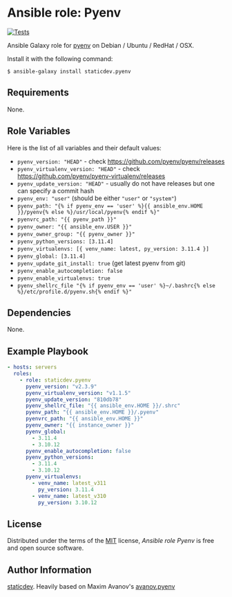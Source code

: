 # Ansible role: Pyenv

[![Tests](https://github.com/staticdev/ansible-galaxy-pyenv/workflows/Tests/badge.svg)][tests]

[tests]: https://github.com/staticdev/ansible-galaxy-pyenv/actions?workflow=Tests

Ansible Galaxy role for [pyenv] on Debian / Ubuntu / RedHat / OSX.

Install it with the following command:

```console
$ ansible-galaxy install staticdev.pyenv
```

## Requirements

None.

## Role Variables

Here is the list of all variables and their default values:

- `pyenv_version: "HEAD"` - check https://github.com/pyenv/pyenv/releases
- `pyenv_virtualenv_version: "HEAD"` - check https://github.com/pyenv/pyenv-virtualenv/releases
- `pyenv_update_version: "HEAD"` - usually do not have releases but one can specify a commit hash
- `pyenv_env: "user"` (should be either `"user"` or `"system"`)
- `pyenv_path: "{% if pyenv_env == 'user' %}{{ ansible_env.HOME }}/pyenv{% else %}/usr/local/pyenv{% endif %}"`
- `pyenvrc_path: "{{ pyenv_path }}"`
- `pyenv_owner: "{{ ansible_env.USER }}"`
- `pyenv_owner_group: "{{ pyenv_owner }}"`
- `pyenv_python_versions: [3.11.4]`
- `pyenv_virtualenvs: [{ venv_name: latest, py_version: 3.11.4 }]`
- `pyenv_global: [3.11.4]`
- `pyenv_update_git_install: true` (get latest pyenv from git)
- `pyenv_enable_autocompletion: false`
- `pyenv_enable_virtualenvs: true`
- `pyenv_shellrc_file "{% if pyenv_env == 'user' %}~/.bashrc{% else %}/etc/profile.d/pyenv.sh{% endif %}"`

## Dependencies

None.

## Example Playbook

```yaml
- hosts: servers
  roles:
    - role: staticdev.pyenv
      pyenv_version: "v2.3.9"
      pyenv_virtualenv_version: "v1.1.5"
      pyenv_update_version: "810db78"
      pyenv_shellrc_file: "{{ ansible_env.HOME }}/.shrc"
      pyenv_path: "{{ ansible_env.HOME }}/.pyenv"
      pyenvrc_path: "{{ ansible_env.HOME }}"
      pyenv_owner: "{{ instance_owner }}"
      pyenv_global:
        - 3.11.4
        - 3.10.12
      pyenv_enable_autocompletion: false
      pyenv_python_versions:
        - 3.11.4
        - 3.10.12
      pyenv_virtualenvs:
        - venv_name: latest_v311
          py_version: 3.11.4
        - venv_name: latest_v310
          py_version: 3.10.12
```

## License

Distributed under the terms of the [MIT] license,
_Ansible role Pyenv_ is free and open source software.

## Author Information

[staticdev]. Heavily based on Maxim Avanov's [avanov.pyenv]

[avanov.pyenv]: https://galaxy.ansible.com/avanov/pyenv
[mit]: https://opensource.org/licenses/MIT
[pyenv]: https://github.com/yyuu/pyenv
[staticdev]: https://github.com/staticdev
